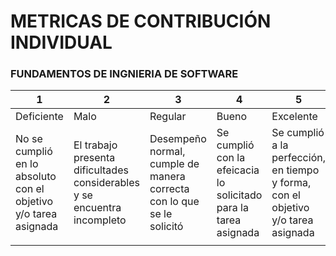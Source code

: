 # METRICAS DE CONTRIBUCIÓN INDIVIDUAL
### FUNDAMENTOS DE INGNIERIA DE SOFTWARE


| 1                                                               | 2                                                                        | 3                                                                     | 4                                                                | 5                                                                                 |
|-----------------------------------------------------------------|--------------------------------------------------------------------------|-----------------------------------------------------------------------|------------------------------------------------------------------|-----------------------------------------------------------------------------------|
| Deficiente                                                      | Malo                                                                     | Regular                                                               | Bueno                                                            | Excelente                                                                         |
| No se cumplió en lo absoluto con el objetivo y/o tarea asignada | El trabajo presenta dificultades considerables y se encuentra incompleto | Desempeño normal, cumple de manera correcta con lo que se le solicitó | Se cumplió con la efeicacia lo solicitado para la tarea asignada | Se cumplió a la perfección, en tiempo y forma, con el objetivo y/o tarea asignada |
|                                                                 |                                                                          |                                                                       |                                                                  |                                                                                   |